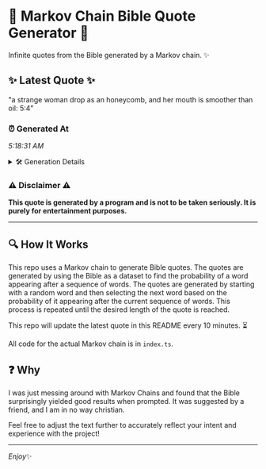 # 📖 Markov Chain Bible Quote Generator 📖

Infinite quotes from the Bible generated by a Markov chain. ✨

## ✨ Latest Quote ✨
"a strange woman drop as an honeycomb, and her mouth is smoother than oil: 5:4"

### ⏰ Generated At
*5:18:31 AM*

<details>
    <summary>🛠️ Generation Details</summary>
    <p>
        <strong>🌱 Seed:</strong> a<br>
        <strong>🔄 Iterations:</strong> 14<br>
        <strong>📜 Context History:</strong><br>[ a ]: strange<br>[ a, strange ]: woman<br>[ a, strange, woman ]: drop<br>[ a, strange, woman, drop ]: as<br>[ a, strange, woman, drop, as ]: an<br>[ a, strange, woman, drop, as, an ]: honeycomb,<br>[ strange, woman, drop, as, an, honeycomb, ]: and<br>[ woman, drop, as, an, honeycomb,, and ]: her<br>[ drop, as, an, honeycomb,, and, her ]: mouth<br>[ as, an, honeycomb,, and, her, mouth ]: is<br>[ an, honeycomb,, and, her, mouth, is ]: smoother<br>[ honeycomb,, and, her, mouth, is, smoother ]: than<br>[ and, her, mouth, is, smoother, than ]: oil:<br>[ her, mouth, is, smoother, than, oil: ]: 5:4<br>
    </p>
</details>

### ⚠️ Disclaimer ⚠️
**This quote is generated by a program and is not to be taken seriously. It is purely for entertainment purposes.**

---

## 🔍 How It Works

This repo uses a Markov chain to generate Bible quotes. The quotes are generated by using the Bible as a dataset to find the probability of a word appearing after a sequence of words. The quotes are generated by starting with a random word and then selecting the next word based on the probability of it appearing after the current sequence of words. This process is repeated until the desired length of the quote is reached.

This repo will update the latest quote in this README every 10 minutes. ⏳

All code for the actual Markov chain is in `index.ts`.

## ❓ Why

I was just messing around with Markov Chains and found that the Bible surprisingly yielded good results when prompted. 
It was suggested by a friend, and I am in no way christian.

Feel free to adjust the text further to accurately reflect your intent and experience with the project!

---

*Enjoy*✨

